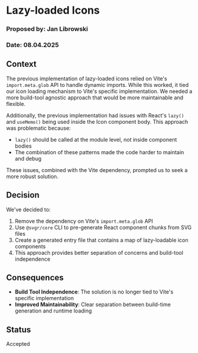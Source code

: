 # Lazy-loaded Icons

### Proposed by: Jan Librowski

### Date: 08.04.2025

## Context

The previous implementation of lazy-loaded icons relied on Vite's `import.meta.glob` API to handle dynamic imports. While this worked, it tied our icon loading mechanism to Vite's specific implementation. We needed a more build-tool agnostic approach that would be more maintainable and flexible.

Additionally, the previous implementation had issues with React's `lazy()` and `useMemo()` being used inside the Icon component body. This approach was problematic because:

- `lazy()` should be called at the module level, not inside component bodies
- The combination of these patterns made the code harder to maintain and debug

These issues, combined with the Vite dependency, prompted us to seek a more robust solution.

## Decision

We've decided to:

1. Remove the dependency on Vite's `import.meta.glob` API
2. Use `@svgr/core` CLI to pre-generate React component chunks from SVG files
3. Create a generated entry file that contains a map of lazy-loadable icon components
4. This approach provides better separation of concerns and build-tool independence

## Consequences

- **Build Tool Independence**: The solution is no longer tied to Vite's specific implementation
- **Improved Maintainability**: Clear separation between build-time generation and runtime loading

## Status

Accepted
